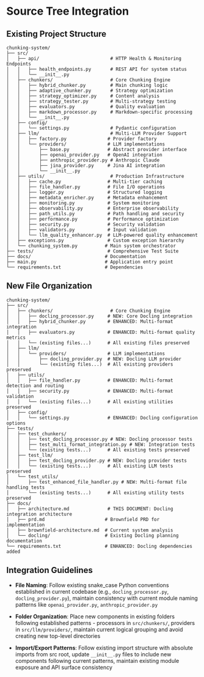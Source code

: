# Source Tree Integration

## **Existing Project Structure**

```plaintext
chunking-system/
├── src/
│   ├── api/                          # HTTP Health & Monitoring Endpoints
│   │   ├── health_endpoints.py       # REST API for system status
│   │   └── __init__.py              
│   ├── chunkers/                     # Core Chunking Engine
│   │   ├── hybrid_chunker.py         # Main chunking logic
│   │   ├── adaptive_chunker.py       # Strategy optimization
│   │   ├── strategy_optimizer.py     # Content analysis 
│   │   ├── strategy_tester.py        # Multi-strategy testing
│   │   ├── evaluators.py             # Quality evaluation
│   │   ├── markdown_processor.py     # Markdown-specific processing
│   │   └── __init__.py              
│   ├── config/
│   │   └── settings.py               # Pydantic configuration
│   ├── llm/                          # Multi-LLM Provider Support
│   │   ├── factory.py               # Provider factory
│   │   └── providers/               # LLM implementations
│   │       ├── base.py              # Abstract provider interface
│   │       ├── openai_provider.py   # OpenAI integration
│   │       ├── anthropic_provider.py # Anthropic Claude
│   │       ├── jina_provider.py     # Jina AI integration
│   │       └── __init__.py          
│   ├── utils/                        # Production Infrastructure
│   │   ├── cache.py                 # Multi-tier caching
│   │   ├── file_handler.py          # File I/O operations
│   │   ├── logger.py                # Structured logging
│   │   ├── metadata_enricher.py     # Metadata enhancement
│   │   ├── monitoring.py            # System monitoring
│   │   ├── observability.py         # Enterprise observability
│   │   ├── path_utils.py            # Path handling and security
│   │   ├── performance.py           # Performance optimization
│   │   ├── security.py              # Security validation
│   │   ├── validators.py            # Input validation
│   │   └── llm_quality_enhancer.py  # LLM-powered quality enhancement
│   ├── exceptions.py                # Custom exception hierarchy
│   └── chunking_system.py          # Main system orchestrator
├── tests/                           # Comprehensive Test Suite
├── docs/                           # Documentation
├── main.py                         # Application entry point
└── requirements.txt                # Dependencies
```

## **New File Organization**

```plaintext
chunking-system/
├── src/
│   ├── chunkers/                     # Core Chunking Engine
│   │   ├── docling_processor.py     # NEW: Core Docling integration
│   │   ├── hybrid_chunker.py        # ENHANCED: Multi-format integration
│   │   ├── evaluators.py            # ENHANCED: Multi-format quality metrics
│   │   └── (existing files...)      # All existing files preserved
│   ├── llm/
│   │   └── providers/               # LLM implementations
│   │       ├── docling_provider.py  # NEW: Docling LLM provider
│   │       └── (existing files...)  # All existing providers preserved
│   ├── utils/
│   │   ├── file_handler.py          # ENHANCED: Multi-format detection and routing
│   │   ├── security.py              # ENHANCED: Multi-format validation
│   │   └── (existing files...)      # All existing utilities preserved
│   ├── config/
│   │   └── settings.py              # ENHANCED: Docling configuration options
├── tests/
│   ├── test_chunkers/
│   │   ├── test_docling_processor.py # NEW: Docling processor tests
│   │   ├── test_multi_format_integration.py # NEW: Integration tests
│   │   └── (existing tests...)      # All existing tests preserved
│   ├── test_llm/
│   │   ├── test_docling_provider.py # NEW: Docling provider tests
│   │   └── (existing tests...)      # All existing LLM tests preserved
│   └── test_utils/
│       ├── test_enhanced_file_handler.py # NEW: Multi-format file handling tests
│       └── (existing tests...)      # All existing utility tests preserved
├── docs/
│   ├── architecture.md              # THIS DOCUMENT: Docling integration architecture
│   ├── prd.md                      # Brownfield PRD for implementation
│   ├── brownfield-architecture.md  # Current system analysis
│   └── docling/                    # Existing Docling planning documentation
└── requirements.txt                # ENHANCED: Docling dependencies added
```

## **Integration Guidelines**

- **File Naming**: Follow existing snake_case Python conventions established in current codebase (e.g., `docling_processor.py`, `docling_provider.py`), maintain consistency with current module naming patterns like `openai_provider.py`, `anthropic_provider.py`

- **Folder Organization**: Place new components in existing folders following established patterns - processors in `src/chunkers/`, providers in `src/llm/providers/`, maintain current logical grouping and avoid creating new top-level directories

- **Import/Export Patterns**: Follow existing import structure with absolute imports from src root, update `__init__.py` files to include new components following current patterns, maintain existing module exposure and API surface consistency

